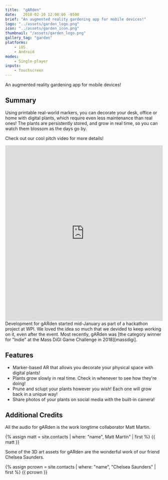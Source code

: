 ```yaml
---
title:  "gARden"
date:   2018-02-10 12:00:00 -0500
brief: "An augmented reality gardening app for mobile devices!"
logo: "../assets/garden_logo.png"
icon: "../assets/garden_icon.png"
thumbnail: "/assets/garden_logo.png"
gallery_tag: "garden"
platforms: 
    - iOS 
    - Android
modes: 
    - Single-player
inputs:
    - Touchscreen
---
```


An augmented reality gardening app for mobile devices!
<!--more-->
## Summary

Using printable real-world markers, you can decorate your desk, office or home with digital plants, which require even less maintenance than real ones! The plants are persistently stored, and grow in real time, so you can watch them blossom as the days go by. 

Check out our cool pitch video for more details!

<iframe width="100%" height="560" src="https://www.youtube.com/embed/r6fwPkCOyX8" frameborder="0" allow="accelerometer; autoplay; encrypted-media; gyroscope; picture-in-picture" allowfullscreen></iframe>
<br>
Development for gARden started mid-January as part of a hackathon project at WPI. We loved the idea so much that we devided to keep working on it, even after the event. Most recently, gARden was [the category winner for "Indie" at the Mass DiGI Game Challenge in 2018][massdigi].

## Features

<ul>
    <li>Marker-based AR that allows you decorate your physical space with digital plants!</li>
    <li>Plants grow slowly in real time. Check in whenever to see how they're doing!</li>
    <li>Prune and sclupt your plants however you wish! Each one will grow back in a unique way!</li>
    <li>Share photos of your plants on social media with the built-in camera!</li>
</ul>

## Additional Credits
All the audio for gARden is the work  longtime collaborator Matt Martin.
<div class="contact">
{% assign matt = site.contacts | where: "name", Matt Martin" | first %}
{{ matt }}
</div>

Some of the 3D art assets for gARden are the wonderful work of our friend Chelsea Saunders.
<div class="contact">
{% assign pcrown = site.contacts | where: "name", "Chelsea Saunders" | first %}
{{ pcrown }}
</div>

[massdigi]: ../articles/2018-03-03-mass-digi
